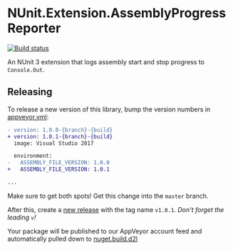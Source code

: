 # NUnit.Extension.AssemblyProgressReporter

[![Build status](https://ci.appveyor.com/api/projects/status/a9javmfx2cadbe9o/branch/master?svg=true)](https://ci.appveyor.com/project/Brightspace/nunit-extension-assemblyprogressreporter/branch/master)

An NUnit 3 extension that logs assembly start and stop progress to `Console.Out`.

## Releasing

To release a new version of this library, bump the version numbers in [appveyor.yml](appveyor.yml):

```diff
- version: 1.0.0-{branch}-{build}
+ version: 1.0.1-{branch}-{build}
  image: Visual Studio 2017

  environment:
-   ASSEMBLY_FILE_VERSION: 1.0.0
+   ASSEMBLY_FILE_VERSION: 1.0.1

...
```

Make sure to get both spots! Get this change into the `master` branch.

After this, create a [new release](https://github.com/Brightspace/NUnit.Extension.AssemblyProgressReporter/releases/new) with the tag name `v1.0.1`. _Don't forget the leading `v`!_

Your package will be published to our AppVeyor account feed and automatically pulled down to [nuget.build.d2l](http://nuget.build.d2l)
